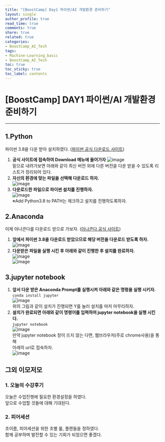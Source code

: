 ```yaml
---
title: "[BoostCamp] Day1 파이썬/AI 개발환경 준비하기"
layout: single
author_profile: true
read_time: true
comments: true
share: true
related: true
categories:
- BoostCamp_AI_Tech
tags:
- Machine-Learning_basic
- BoostCamp_AI_Tech
toc: true
toc_sticky: true
toc_label: contents
---
```


# [BoostCamp] DAY1 파이썬/AI 개발환경 준비하기
---   
## 1.Python   
파이썬 3.8을 다운 받아 설치하였다. ([파이썬 공식 다운로드 사이트](https://www.python.org/))   
1. **공식 사이트에 접속하여 Download 메뉴에 들어가자**
![image](https://user-images.githubusercontent.com/68745983/104871780-55d2b600-598f-11eb-8c8c-ab80a51f2f8c.png)   
밑으로 내려가보면 아래와 같이 최신 버전 외에 다른 버전을 다운 받을 수 있도록 리스트가 정리되어 있다.   
2. **자신의 환경에 맞는 파일을 선택해 다운로드 하자.**   
![image](https://user-images.githubusercontent.com/68745983/104871935-c5e13c00-598f-11eb-9dee-4aff7f230450.png)   
3. **다운로드한 파일으로 파이썬 설치를 진행하자.**   
![image](https://user-images.githubusercontent.com/68745983/104872116-44d67480-5990-11eb-9552-834cc1e0027a.png)   
※Add Python3.8 to PATH는 체크하고 설치를 진행하도록하자.   

## 2.Anaconda   
이제 아나콘다를 다운로드 받으로 가보자. ([아나콘다 공식 사이트](https://docs.conda.io/en/latest/miniconda.html))   
1. **앞에서 파이썬 3.8을 다운로드 받았으므로 해당 버전을 다운로드 받도록 하자.**   
![image](https://user-images.githubusercontent.com/68745983/104872819-39844880-5992-11eb-962e-bcc42d08e6e5.png)   
2. **다운받은 파일을 실행 시킨 후 아래와 같이 진행한 후 설치를 완료하자.**   
![image](https://user-images.githubusercontent.com/68745983/104873036-e068e480-5992-11eb-9774-8a9770e8214c.png)   
![image](https://user-images.githubusercontent.com/68745983/104873202-52412e00-5993-11eb-968f-f12dac434a44.png)   


## 3.jupyter notebook  
1. **앞서 다운 받은 Anaconda Prompt를 실행시켜 아래와 같은 명령을 실행 시키자.**   
	`
   conda install jupyter
    `   
    ![image](https://user-images.githubusercontent.com/68745983/104873560-27a3a500-5994-11eb-80f6-f58e5cfdd9f6.png)   
    위의 그림과 같이 설치가 진행되면 Y를 눌러 설치를 마저 마무리하자.   
2. **설치가 완료되면 아래와 같이 명령어를 입력하여 jupyter notebook을 실행 시킨다.**   
	`jupyter notebook`   
    ![image](https://user-images.githubusercontent.com/68745983/104874002-2d4dba80-5995-11eb-8fdc-4f4b44a7fd53.png)  
    만약 jupyter notebook 창이 뜨지 않는 다면, 웹브라우저(주로 chrome사용)을 통해   
    아래의 url로 접속하자.   
    ![image](https://user-images.githubusercontent.com/68745983/104882180-f03df400-59a5-11eb-95a5-290e90769ab2.png)   

## 그외 이모저모  
### 1. 오늘의 수강후기   
오늘은 수업진행에 필요한 환경설정을 하였다.   
앞으로 수업할 것들에 대해 기대된다.   
### 2. 피어세션   
조이름, 피어세션을 위한 조별 룰, 플랜들을 정하였다.   
함께 공부하며 발전할 수 있는 기회가 되었으면 좋겠다.

